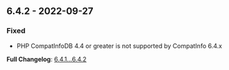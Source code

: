 
## 6.4.2 - 2022-09-27

### Fixed

- PHP CompatInfoDB 4.4 or greater is not supported by CompatInfo 6.4.x

**Full Changelog**: [6.4.1...6.4.2](https://github.com/llaville/php-compatinfo/compare/6.4.1...6.4.2)

